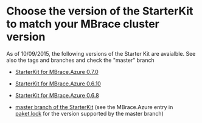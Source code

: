 

# Choose the version of the StarterKit to match your MBrace cluster version

As of 10/09/2015, the following versions of the Starter Kit are avaialble.   See also the tags and branches and check the "master" branch

* [StarterKit for MBrace.Azure 0.7.0](https://github.com/mbraceproject/MBrace.StarterKit/archive/brisk-0.7.0.zip)

* [StarterKit for MBrace.Azure 0.6.10](https://github.com/mbraceproject/MBrace.StarterKit/archive/brisk-0.6.10.zip)
   
* [StarterKit for MBrace.Azure 0.6.8](https://github.com/mbraceproject/MBrace.StarterKit/archive/brisk-0.6.8.zip)

* [master branch of the StarterKit](https://github.com/mbraceproject/MBrace.StarterKit/archive/master.zip) (see the MBrace.Azure entry in [paket.lock](https://github.com/mbraceproject/MBrace.StarterKit/blob/master/paket.lock)
  for the version supported by the master branch)

